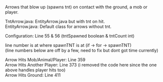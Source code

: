 Arrows that blow up (spawns tnt) on contact with the ground, a mob or player.  

TntArrow.java: EntityArrow.java but with tnt on hit.  
EntityArrow.java: Default class for arrows without tnt.  

Configuration: Line 55 & 56 (tntSpawned boolean & tntCount int)  

line number is at where spawnTNT is at (if -> for -> spawnTNT)  
(line numbers below are off by a few, need to fix but dont got time currently)  
  
Arrow Hits Mob/Animal/Player: Line 359  
Arrow Hits Another Player: Line 373 (i removed the code here since the one above handles player hits too)  
Arrow Hits Ground: Line 411  
